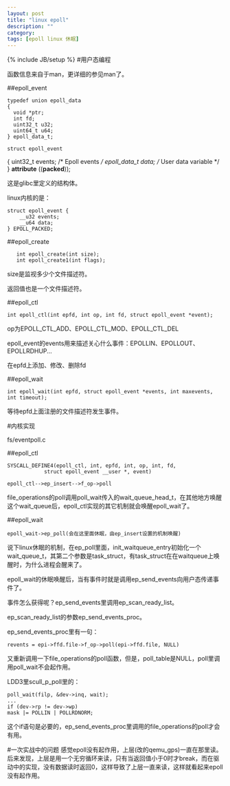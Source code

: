 ```yaml
---
layout: post
title: "linux epoll"
description: ""
category: 
tags: [epoll linux 休眠]
---
```

{% include JB/setup %}
#用户态编程

函数信息来自于man，更详细的参见man了。

##epoll_event

    typedef union epoll_data 
    { 
      void *ptr; 
      int fd; 
      uint32_t u32; 
      uint64_t u64; 
    } epoll_data_t; 
 
    struct epoll_event 
   { 
      uint32_t events;      /* Epoll events */ 
      epoll_data_t data;    /* User data variable */ 
   } __attribute__ ((__packed__)); 

这是glibc里定义的结构体。

linux内核的是：

    struct epoll_event {
        __u32 events;
        __u64 data;
    } EPOLL_PACKED;

##epoll_create

       int epoll_create(int size);
       int epoll_create1(int flags);

size是监视多少个文件描述符。

返回值也是一个文件描述符。

##epoll_ctl

    int epoll_ctl(int epfd, int op, int fd, struct epoll_event *event);

op为EPOLL_CTL_ADD、EPOLL_CTL_MOD、EPOLL_CTL_DEL

epoll_event的events用来描述关心什么事件：EPOLLIN、EPOLLOUT、EPOLLRDHUP...

在epfd上添加、修改、删除fd

##epoll_wait

    int epoll_wait(int epfd, struct epoll_event *events, int maxevents, int timeout);

等待epfd上面注册的文件描述符发生事件。

#内核实现

fs/eventpoll.c

##epoll_ctl

    SYSCALL_DEFINE4(epoll_ctl, int, epfd, int, op, int, fd,
                struct epoll_event __user *, event)

    epoll_ctl-->ep_insert-->f_op->poll

file_operations的poll调用poll_wait传入的wait_queue_head_t，在其他地方唤醒这个wait_queue后，epoll_ctl实现的其它机制就会唤醒epoll_wait了。

##epoll_wait

    epoll_wait->ep_poll(会在这里面休眠，由ep_insert设置的机制唤醒)

说下linux休眠的机制，在ep_poll里面，init_waitqueue_entry初始化一个wait_queue_t，其第二个参数是task_struct，有task_struct在在waitqueue上唤醒时，为什么进程会醒来了。

epoll_wait的休眠唤醒后，当有事件时就是调用ep_send_events向用户态传递事件了。

事件怎么获得呢？ep_send_events里调用ep_scan_ready_list。

ep_scan_ready_list的参数ep_send_events_proc。

ep_send_events_proc里有一句：

    revents = epi->ffd.file->f_op->poll(epi->ffd.file, NULL)

又重新调用一下file_operations的poll函数，但是，poll_table是NULL，poll里调用poll_wait不会起作用。

LDD3里scull_p_poll里的：

    poll_wait(filp, &dev->inq, wait);
    ...
    if (dev->rp != dev->wp)
	mask |= POLLIN | POLLRDNORM;

这个if语句是必要的，ep_send_events_proc里调用的file_operations的poll才会有用。

#一次实战中的问题
感觉epoll没有起作用，上层(改的qemu_gps)一直在那里读。后来发现，上层是用一个无穷循环来读，只有当返回值小于0时才break，而在驱动中的实现，没有数据读时返回0，这样导致了上层一直来读，这样就看起来epoll没有起作用。

